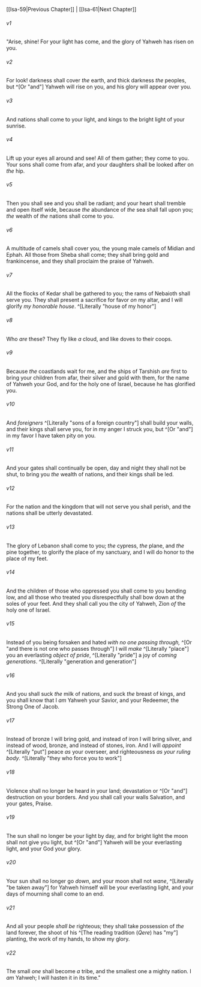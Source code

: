 ﻿---
aliases:
  - Isaiah 60
---

[[Isa-59|Previous Chapter]] | [[Isa-61|Next Chapter]]

###### v1
"Arise, shine! For your light has come,
and the glory of Yahweh has risen on you.

###### v2
For look! darkness shall cover _the_ earth,
and thick darkness _the_ peoples,
but ^[Or "and"] Yahweh will rise on you,
and his glory will appear over you.

###### v3
And nations shall come to your light,
and kings to the bright light of your sunrise.

###### v4
Lift up your eyes all around and see!
All of them gather; they come to you.
Your sons shall come from afar,
and your daughters shall be looked after on _the_ hip.

###### v5
Then you shall see
and you shall be radiant;
and your heart shall tremble
and open itself wide,
because _the_ abundance of _the_ sea shall fall upon you;
_the_ wealth of _the_ nations shall come to you.

###### v6
A multitude of camels shall cover you,
the young male camels of Midian and Ephah.
All those from Sheba shall come;
they shall bring gold and frankincense,
and they shall proclaim the praise of Yahweh.

###### v7
All the flocks of Kedar shall be gathered to you;
the rams of Nebaioth shall serve you.
They shall present a sacrifice for favor _on_ my altar,
and I will glorify _my honorable house_. ^[Literally "house of my honor"]

###### v8
Who _are_ these? They fly like _a_ cloud,
and like doves to their coops.

###### v9
Because _the_ coastlands wait for me,
and the ships of Tarshish _are_ first
to bring your children from afar,
their silver and gold with them,
for the name of Yahweh your God,
and for the holy one of Israel, because he has glorified you.

###### v10
And _foreigners_ ^[Literally "sons of a foreign country"] shall build your walls,
and their kings shall serve you,
for in my anger I struck you,
but ^[Or "and"] in my favor I have taken pity on you.

###### v11
And your gates shall continually be open,
day and night they shall not be shut,
to bring you _the_ wealth of nations,
and their kings shall be led.

###### v12
For the nation and the kingdom that will not serve you shall perish,
and the nations shall be utterly devastated.

###### v13
The glory of Lebanon shall come to you;
_the_ cypress, _the_ plane, and _the_ pine together,
to glorify the place of my sanctuary,
and I will do honor to the place of my feet.

###### v14
And the children of those who oppressed you shall come to you bending low,
and all those who treated you disrespectfully shall bow down at the soles of your feet.
And they shall call you the city of Yahweh,
Zion _of_ the holy one of Israel.

###### v15
Instead of you being forsaken
and hated _with no one passing through,_ ^[Or "and there is not one who passes through"]
I will _make_ ^[Literally "place"] you an everlasting _object of pride_, ^[Literally "pride"]
a joy of _coming generations_. ^[Literally "generation and generation"]

###### v16
And you shall suck _the_ milk of nations,
and suck _the_ breast of kings,
and you shall know that I _am_ Yahweh your Savior,
and your Redeemer, the Strong One of Jacob.

###### v17
Instead of bronze I will bring gold,
and instead of iron I will bring silver,
and instead of wood, bronze,
and instead of stones, iron.
And I will _appoint_ ^[Literally "put"] peace _as_ your overseer,
and righteousness _as_ _your ruling body_. ^[Literally "they who force you to work"]

###### v18
Violence shall no longer be heard in your land;
devastation or ^[Or "and"] destruction on your borders.
And you shall call your walls Salvation,
and your gates, Praise.

###### v19
The sun shall no longer be your light by day,
and for bright light the moon shall not give you light,
but ^[Or "and"] Yahweh will be your everlasting light,
and your God your glory.

###### v20
Your sun shall no longer go _down_,
and your moon shall not _wane_, ^[Literally "be taken away"]
for Yahweh himself will be your everlasting light,
and your days of mourning shall come to an end.

###### v21
And all your people _shall be_ righteous;
they shall take possession of _the_ land forever,
the shoot of his ^[The reading tradition (_Qere_) has "my"] planting,
the work of my hands, to show my glory.

###### v22
The small _one_ shall become _a_ tribe,
and the smallest one a mighty nation.
I _am_ Yahweh; I will hasten it in its time."